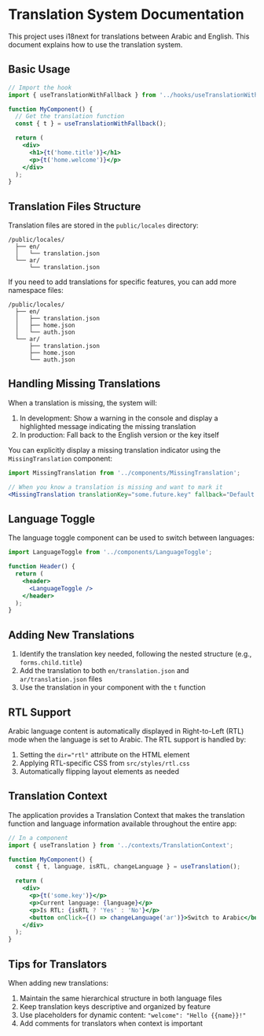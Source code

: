 # Translation System Documentation

This project uses i18next for translations between Arabic and English. This document explains how to use the translation system.

## Basic Usage

```jsx
// Import the hook
import { useTranslationWithFallback } from '../hooks/useTranslationWithFallback';

function MyComponent() {
  // Get the translation function
  const { t } = useTranslationWithFallback();

  return (
    <div>
      <h1>{t('home.title')}</h1>
      <p>{t('home.welcome')}</p>
    </div>
  );
}
```

## Translation Files Structure

Translation files are stored in the `public/locales` directory:

```
/public/locales/
  ├── en/
  │   └── translation.json
  └── ar/
      └── translation.json
```

If you need to add translations for specific features, you can add more namespace files:

```
/public/locales/
  ├── en/
  │   ├── translation.json
  │   ├── home.json
  │   └── auth.json
  └── ar/
      ├── translation.json
      ├── home.json
      └── auth.json
```

## Handling Missing Translations

When a translation is missing, the system will:

1. In development: Show a warning in the console and display a highlighted message indicating the missing translation
2. In production: Fall back to the English version or the key itself

You can explicitly display a missing translation indicator using the `MissingTranslation` component:

```jsx
import MissingTranslation from '../components/MissingTranslation';

// When you know a translation is missing and want to mark it
<MissingTranslation translationKey="some.future.key" fallback="Default text" />;
```

## Language Toggle

The language toggle component can be used to switch between languages:

```jsx
import LanguageToggle from '../components/LanguageToggle';

function Header() {
  return (
    <header>
      <LanguageToggle />
    </header>
  );
}
```

## Adding New Translations

1. Identify the translation key needed, following the nested structure (e.g., `forms.child.title`)
2. Add the translation to both `en/translation.json` and `ar/translation.json` files
3. Use the translation in your component with the `t` function

## RTL Support

Arabic language content is automatically displayed in Right-to-Left (RTL) mode when the language is set to Arabic. The RTL support is handled by:

1. Setting the `dir="rtl"` attribute on the HTML element
2. Applying RTL-specific CSS from `src/styles/rtl.css`
3. Automatically flipping layout elements as needed

## Translation Context

The application provides a Translation Context that makes the translation function and language information available throughout the entire app:

```jsx
// In a component
import { useTranslation } from '../contexts/TranslationContext';

function MyComponent() {
  const { t, language, isRTL, changeLanguage } = useTranslation();

  return (
    <div>
      <p>{t('some.key')}</p>
      <p>Current language: {language}</p>
      <p>Is RTL: {isRTL ? 'Yes' : 'No'}</p>
      <button onClick={() => changeLanguage('ar')}>Switch to Arabic</button>
    </div>
  );
}
```

## Tips for Translators

When adding new translations:

1. Maintain the same hierarchical structure in both language files
2. Keep translation keys descriptive and organized by feature
3. Use placeholders for dynamic content: `"welcome": "Hello {{name}}!"`
4. Add comments for translators when context is important
